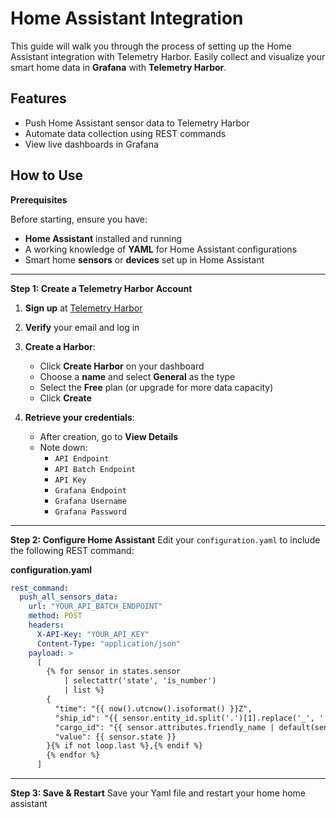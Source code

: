 
# Home Assistant Integration

This guide will walk you through the process of setting up the Home Assistant integration with Telemetry Harbor. Easily collect and visualize your smart home data in **Grafana** with **Telemetry Harbor**.

## Features
- Push Home Assistant sensor data to Telemetry Harbor
- Automate data collection using REST commands
- View live dashboards in Grafana

## How to Use 

**Prerequisites**

Before starting, ensure you have:
- **Home Assistant** installed and running
- A working knowledge of **YAML** for Home Assistant configurations
- Smart home **sensors** or **devices** set up in Home Assistant

---

   **Step 1: Create a Telemetry Harbor Account**
1. **Sign up** at [Telemetry Harbor](https://telemetryharbor.com/)
2. **Verify** your email and log in
3. **Create a Harbor**:
   - Click **Create Harbor** on your dashboard
   - Choose a **name** and select **General** as the type
   - Select the **Free** plan (or upgrade for more data capacity)
   - Click **Create**

4. **Retrieve your credentials**:
   - After creation, go to **View Details**
   - Note down:
     - `API Endpoint`
     - `API Batch Endpoint`
     - `API Key`
     - `Grafana Endpoint`
     - `Grafana Username`
     - `Grafana Password`

---

  **Step 2: Configure Home Assistant**
Edit your `configuration.yaml` to include the following REST command:

**configuration.yaml**
```yaml
rest_command:
  push_all_sensors_data:
    url: "YOUR_API_BATCH_ENDPOINT"
    method: POST
    headers:
      X-API-Key: "YOUR_API_KEY"
      Content-Type: "application/json"
    payload: >
      [
        {% for sensor in states.sensor 
            | selectattr('state', 'is_number') 
            | list %}
        {
          "time": "{{ now().utcnow().isoformat() }}Z",
          "ship_id": "{{ sensor.entity_id.split('.')[1].replace('_', ' ').title() }}",
          "cargo_id": "{{ sensor.attributes.friendly_name | default(sensor.entity_id.split('.')[-1].replace('_', ' ').title()) }}",
          "value": {{ sensor.state }}
        }{% if not loop.last %},{% endif %}
        {% endfor %}
      ]
  ```
---
**Step 3: Save & Restart**
Save your Yaml file and restart your home home assistant
